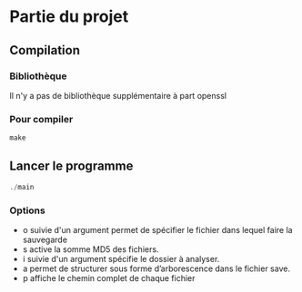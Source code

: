 # Partie du projet

## Compilation 

### Bibliothèque

Il n'y a pas de bibliothèque supplémentaire à part openssl 



### Pour compiler

```c
make 
```

## Lancer le programme

```c 
./main
```

### Options 

 - o suivie d'un argument permet de spécifier le fichier dans lequel faire la sauvegarde
 - s active la somme MD5 des fichiers. 
 - i suivie d'un argument spécifie le dossier à analyser. 
 - a permet de structurer sous forme d’arborescence dans le fichier save.
 - p affiche le chemin complet de chaque fichier